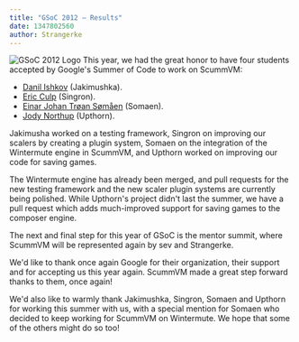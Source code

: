 ```yaml
---
title: "GSoC 2012 — Results"
date: 1347802560
author: Strangerke
---
```


![GSoC 2012 Logo](/data/news/GSOC_12_logo.png) This year, we had the great honor to have four students accepted by Google's Summer of Code to work on ScummVM:

*   [Danil Ishkov](http://jakimushka.blogspot.be/) (Jakimushka).
*   [Eric Culp](http://singron.blogspot.be/) (Singron).
*   [Einar Johan Trøan Sømåen](http://summermute2012.blogspot.be/) (Somaen).
*   [Jody Northup](http://upthornscummvm.wordpress.com/) (Upthorn).

Jakimusha worked on a testing framework, Singron on improving our scalers by creating a plugin system, Somaen on the integration of the Wintermute engine in ScummVM, and Upthorn worked on improving our code for saving games.

The Wintermute engine has already been merged, and pull requests for the new testing framework and the new scaler plugin systems are currently being polished. While Upthorn's project didn't last the summer, we have a pull request which adds much-improved support for saving games to the composer engine.

The next and final step for this year of GSoC is the mentor summit, where ScummVM will be represented again by sev and Strangerke.

We'd like to thank once again Google for their organization, their support and for accepting us this year again. ScummVM made a great step forward thanks to them, once again!

We'd also like to warmly thank Jakimushka, Singron, Somaen and Upthorn for working this summer with us, with a special mention for Somaen who decided to keep working for ScummVM on Wintermute. We hope that some of the others might do so too!
